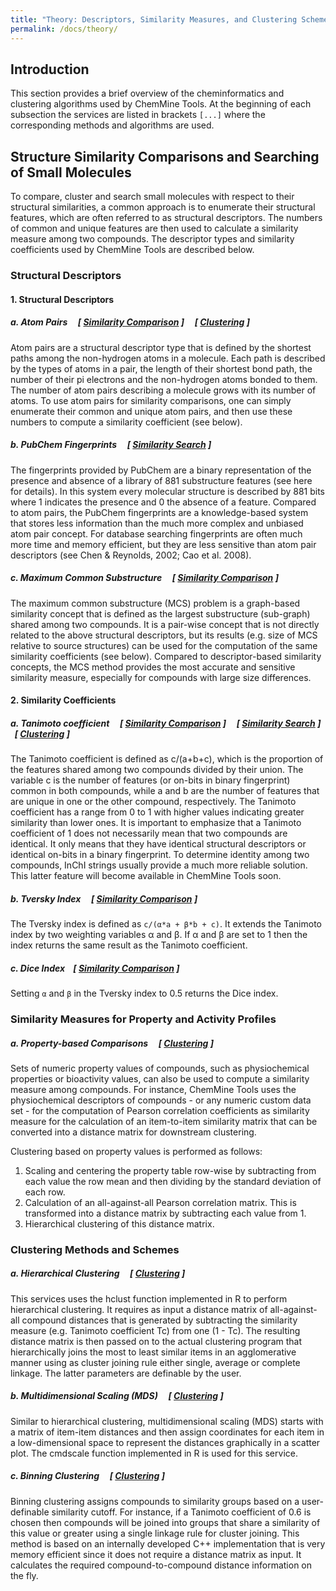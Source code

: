 ```yaml
---
title: "Theory: Descriptors, Similarity Measures, and Clustering Schemes"
permalink: /docs/theory/
---
```


## Introduction

This section provides a brief overview of the cheminformatics and clustering algorithms used by ChemMine Tools. At the beginning of each subsection the services are listed in brackets `[...]` where the corresponding methods and algorithms are used.

## Structure Similarity Comparisons and Searching of Small Molecules

To compare, cluster and search small molecules with respect to their structural similarities, a common approach is to enumerate their structural features, which are often referred to as structural descriptors. The numbers of common and unique features are then used to calculate a similarity measure among two compounds. The descriptor types and similarity coefficients used by ChemMine Tools are described below.

### Structural Descriptors

#### 1. Structural Descriptors
  
##### __a. Atom Pairs__ &nbsp; &nbsp; [   [Similarity Comparison](https://chemminetools.ucr.edu/similarity/)   ] &nbsp; &nbsp; [   [Clustering](https://chemminetools.ucr.edu/tools/launch_job/Clustering/)   ]  
  
Atom pairs are a structural descriptor type that is defined by the shortest paths among the non-hydrogen atoms in a molecule. Each path is described by the types of atoms in a pair, the length of their shortest bond path, the number of their pi electrons and the non-hydrogen atoms bonded to them. The number of atom pairs describing a molecule grows with its number of atoms. To use atom pairs for similarity comparisons, one can simply enumerate their common and unique atom pairs, and then use these numbers to compute a similarity coefficient (see below).

##### __b. PubChem Fingerprints__ &nbsp; &nbsp; [   [Similarity Search](https://chemminetools.ucr.edu/eisearch/query/)   ]

The fingerprints provided by PubChem are a binary representation of the presence and absence of a library of 881 substructure features (see here for details). In this system every molecular structure is described by 881 bits where 1 indicates the presence and 0 the absence of a feature. Compared to atom pairs, the PubChem fingerprints are a knowledge-based system that stores less information than the much more complex and unbiased atom pair concept. For database searching fingerprints are often much more time and memory efficient, but they are less sensitive than atom pair descriptors (see Chen & Reynolds, 2002; Cao et al. 2008).

##### __c. Maximum Common Substructure__ &nbsp; &nbsp; [   [Similarity Comparison](https://chemminetools.ucr.edu/similarity/)   ]
The maximum common substructure (MCS) problem is a graph-based similarity concept that is defined as the largest substructure (sub-graph) shared among two compounds. It is a pair-wise concept that is not directly related to the above structural descriptors, but its results (e.g. size of MCS relative to source structures) can be used for the computation of the same similarity coefficients (see below). Compared to descriptor-based similarity concepts, the MCS method provides the most accurate and sensitive similarity measure, especially for compounds with large size differences.

#### 2. Similarity Coefficients

##### __a. Tanimoto coefficient__ &nbsp; &nbsp; [   [Similarity Comparison](https://chemminetools.ucr.edu/similarity/)   ] &nbsp; &nbsp; [   [Similarity Search](https://chemminetools.ucr.edu/eisearch/query/)   ] &nbsp; &nbsp; [   [Clustering](https://chemminetools.ucr.edu/tools/launch_job/Clustering/)   ]

The Tanimoto coefficient is defined as c/(a+b+c), which is the proportion of the features shared among two compounds divided by their union. The variable c is the number of features (or on-bits in binary fingerprint) common in both compounds, while a and b are the number of features that are unique in one or the other compound, respectively. The Tanimoto coefficient has a range from 0 to 1 with higher values indicating greater similarity than lower ones. It is important to emphasize that a Tanimoto coefficient of 1 does not necessarily mean that two compounds are identical. It only means that they have identical structural descriptors or identical on-bits in a binary fingerprint. To determine identity among two compounds, InChI strings usually provide a much more reliable solution. This latter feature will become available in ChemMine Tools soon.

##### __b. Tversky Index__ &nbsp; &nbsp; [   [Similarity Comparison](https://chemminetools.ucr.edu/similarity/)   ]

The Tversky index is defined as `c/(α*a + β*b + c)`. It extends the Tanimoto index by two weighting variables α and β. If α and β are set to 1 then the index returns the same result as the Tanimoto coefficient.

##### __c. Dice Index__&nbsp; &nbsp; [   [Similarity Comparison](https://chemminetools.ucr.edu/similarity/)   ]

Setting `α` and `β` in the Tversky index to 0.5 returns the Dice index.

### Similarity Measures for Property and Activity Profiles 

##### __a. Property-based Comparisons__ &nbsp; &nbsp; [   [Clustering](https://chemminetools.ucr.edu/tools/launch_job/Clustering/)   ]

Sets of numeric property values of compounds, such as physiochemical properties or bioactivity values, can also be used to compute a similarity measure among compounds. For instance, ChemMine Tools uses the physiochemical descriptors of compounds - or any numeric custom data set - for the computation of Pearson correlation coefficients as similarity measure for the calculation of an item-to-item similarity matrix that can be converted into a distance matrix for downstream clustering.

Clustering based on property values is performed as follows:

1. Scaling and centering the property table row-wise by subtracting from each value the row mean and then dividing by the standard deviation of each row.
2. Calculation of an all-against-all Pearson correlation matrix. This is transformed into a distance matrix by subtracting each value from 1.
3. Hierarchical clustering of this distance matrix.

### Clustering Methods and Schemes

##### __a. Hierarchical Clustering__ &nbsp; &nbsp; [   [Clustering](https://chemminetools.ucr.edu/tools/launch_job/Clustering/)   ]

This services uses the hclust function implemented in R to perform hierarchical clustering. It requires as input a distance matrix of all-against-all compound distances that is generated by subtracting the similarity measure (e.g. Tanimoto coefficient Tc) from one (1 - Tc). The resulting distance matrix is then passed on to the actual clustering program that hierarchically joins the most to least similar items in an agglomerative manner using as cluster joining rule either single, average or complete linkage. The latter parameters are definable by the user.

##### __b. Multidimensional Scaling (MDS)__ &nbsp; &nbsp; [   [Clustering](https://chemminetools.ucr.edu/tools/launch_job/Clustering/)   ]

Similar to hierarchical clustering, multidimensional scaling (MDS) starts with a matrix of item-item distances and then assign coordinates for each item in a low-dimensional space to represent the distances graphically in a scatter plot. The cmdscale function implemented in R is used for this service.

##### __c. Binning Clustering__ &nbsp; &nbsp; [   [Clustering](https://chemminetools.ucr.edu/tools/launch_job/Clustering/)   ]

Binning clustering assigns compounds to similarity groups based on a user-definable similarity cutoff. For instance, if a Tanimoto coefficient of 0.6 is chosen then compounds will be joined into groups that share a similarity of this value or greater using a single linkage rule for cluster joining. This method is based on an internally developed C++ implementation that is very memory efficient since it does not require a distance matrix as input. It calculates the required compound-to-compound distance information on the fly.
